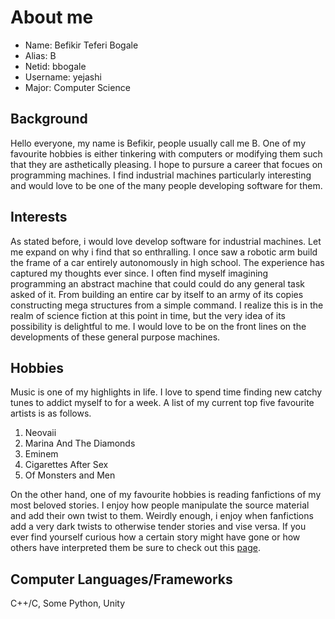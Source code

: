 # About me

* Name: Befikir Teferi Bogale
* Alias: B
* Netid: bbogale
* Username: yejashi
* Major: Computer Science

## Background
Hello everyone, my name is Befikir, people usually call me B. One of my favourite hobbies is either tinkering with computers
or modifying them such that they are asthetically pleasing. I hope to pursure a career that focues on programming machines.
I find industrial machines particularly interesting and would love to be one of the many people developing software for them.

## Interests
As stated before, i would love develop software for industrial machines. Let me expand on why i find that so enthralling.
I once saw a robotic arm build the frame of a car entirely autonomously in high school. The experience has captured my thoughts ever
since. I often find myself imagining programming an abstract machine that could could do any general task asked of it. From building an
entire car by itself to an army of its copies constructing mega structures from a simple command. I realize this is in the realm of science 
fiction at this point in time, but the very idea of its possibility is delightful to me. I would love to be on the front lines on the developments
of these general purpose machines.

## Hobbies
Music is one of my highlights in life. I love to spend time finding new catchy tunes to addict myself to for a week. A list of my current top five
favourite artists is as follows.

1. Neovaii
2. Marina And The Diamonds
3. Eminem
4. Cigarettes After Sex
5. Of Monsters and Men


On the other hand, one of my favourite hobbies is reading fanfictions of my most beloved stories. I enjoy how people manipulate
the source material and add their own twist to them. Weirdly enough, i enjoy when fanfictions add a very dark twists to otherwise
tender stories and vise versa. If you ever find yourself curious how a certain story might have gone or how others have interpreted them
be sure to check out this [page](https://www.fanfiction.net).

## Computer Languages/Frameworks
C++/C, Some Python, Unity


